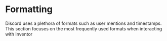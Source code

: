 # Formatting
Discord uses a plethora of formats such as user mentions and timestamps. This section focuses on the most frequently used formats when interacting with Inventor